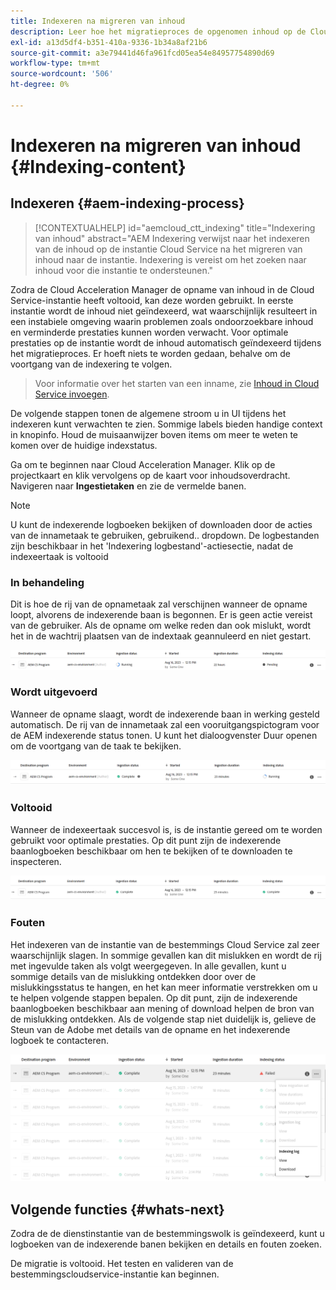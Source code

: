 ```yaml
---
title: Indexeren na migreren van inhoud
description: Leer hoe het migratieproces de opgenomen inhoud op de Cloud Service-instantie van de bestemming zal indexeren.
exl-id: a13d5df4-b351-410a-9336-1b34a8af21b6
source-git-commit: a3e79441d46fa961fcd05ea54e84957754890d69
workflow-type: tm+mt
source-wordcount: '506'
ht-degree: 0%

---
```


# Indexeren na migreren van inhoud {#Indexing-content}

## Indexeren {#aem-indexing-process}

>[!CONTEXTUALHELP]
>id="aemcloud_ctt_indexing"
>title="Indexering van inhoud"
>abstract="AEM Indexering verwijst naar het indexeren van de inhoud op de instantie Cloud Service na het migreren van inhoud naar de instantie. Indexering is vereist om het zoeken naar inhoud voor die instantie te ondersteunen."

Zodra de Cloud Acceleration Manager de opname van inhoud in de Cloud Service-instantie heeft voltooid, kan deze worden gebruikt. In eerste instantie wordt de inhoud niet geïndexeerd, wat waarschijnlijk resulteert in een instabiele omgeving waarin problemen zoals ondoorzoekbare inhoud en verminderde prestaties kunnen worden verwacht.
Voor optimale prestaties op de instantie wordt de inhoud automatisch geïndexeerd tijdens het migratieproces. Er hoeft niets te worden gedaan, behalve om de voortgang van de indexering te volgen.

> Voor informatie over het starten van een inname, zie [Inhoud in Cloud Service invoegen](/help/journey-migration/content-transfer-tool/using-content-transfer-tool/ingesting-content.md).

De volgende stappen tonen de algemene stroom u in UI tijdens het indexeren kunt verwachten te zien. Sommige labels bieden handige context in knopinfo. Houd de muisaanwijzer boven items om meer te weten te komen over de huidige indexstatus.

Ga om te beginnen naar Cloud Acceleration Manager. Klik op de projectkaart en klik vervolgens op de kaart voor inhoudsoverdracht. Navigeren naar **Ingestietaken**
en zie de vermelde banen.

>[!NOTE]
>U kunt de indexerende logboeken bekijken of downloaden door de acties van de innametaak te gebruiken, gebruikend.. dropdown. De logbestanden zijn beschikbaar in het
> &#39;Indexering logbestand&#39;-actiesectie, nadat de indexeertaak is voltooid

### In behandeling

Dit is hoe de rij van de opnametaak zal verschijnen wanneer de opname loopt, alvorens de indexerende baan is begonnen. Er is geen actie vereist van de gebruiker. Als de opname om welke reden dan ook mislukt, wordt het in de wachtrij plaatsen van de indextaak geannuleerd en niet gestart.

![afbeelding](/help/journey-migration/content-transfer-tool/assets-indexing/pending.png)

### Wordt uitgevoerd

Wanneer de opname slaagt, wordt de indexerende baan in werking gesteld automatisch. De rij van de innametaak zal een vooruitgangspictogram voor de AEM indexerende status tonen. U kunt het dialoogvenster Duur openen om de voortgang van de taak te bekijken.

![afbeelding](/help/journey-migration/content-transfer-tool/assets-indexing/running.png)

### Voltooid

Wanneer de indexeertaak succesvol is, is de instantie gereed om te worden gebruikt voor optimale prestaties. Op dit punt zijn de indexerende baanlogboeken beschikbaar om hen te bekijken of te downloaden te inspecteren.

![afbeelding](/help/journey-migration/content-transfer-tool/assets-indexing/complete.png)

### Fouten

Het indexeren van de instantie van de bestemmings Cloud Service zal zeer waarschijnlijk slagen. In sommige gevallen kan dit mislukken en wordt de rij met ingevulde taken als volgt weergegeven. In alle gevallen, kunt u sommige details van de mislukking ontdekken door over de mislukkingsstatus te hangen, en het kan meer informatie verstrekken om u te helpen volgende stappen bepalen. Op dit punt, zijn de indexerende baanlogboeken beschikbaar aan mening of download helpen de bron van de mislukking ontdekken. Als de volgende stap niet duidelijk is, gelieve de Steun van de Adobe met details van de opname en het indexerende logboek te contacteren.

![afbeelding](/help/journey-migration/content-transfer-tool/assets-indexing/failed.png)

## Volgende functies {#whats-next}

Zodra de de dienstinstantie van de bestemmingswolk is geïndexeerd, kunt u logboeken van de indexerende banen bekijken en details en fouten zoeken.

De migratie is voltooid. Het testen en valideren van de bestemmingscloudservice-instantie kan beginnen.
